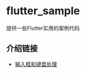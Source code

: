 # flutter_sample

提供一些Flutter实用的案例代码

## 介绍链接

- [输入框和键盘处理](https://juejin.im/post/5e7c164ae51d455c7275d353)


